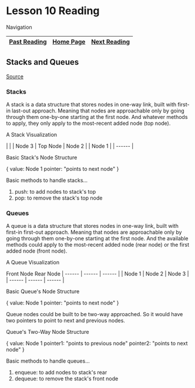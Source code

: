 # Lesson 10 Reading

Navigation

| [Past Reading](../Read-09/README.md) | [Home Page](../README.md) | [Next Reading](../Read-11/README.md) |
| ------------ | --------- | ------------ |

## Stacks and Queues

[Source](https://codefellows.github.io/common_curriculum/data_structures_and_algorithms/Code_401/class-10/resources/stacks_and_queues.html)

### Stacks

A stack is a data structure that stores nodes in one-way link, built with first-in last-out approach. Meaning that nodes are approachable only by going through them one-by-one starting at the first node. And whatever methods to apply, they only apply to the most-recent added node (top node).

A Stack Visualization

|        |
| Node 3 | Top Node
| Node 2 |
| Node 1 |
| ------ |

Basic Stack's Node Structure

{
  value: Node 1
  pointer: "points to next node"
}

Basic methods to handle stacks...

1. push: to add nodes to stack's top
2. pop: to remove the stack's top node

### Queues

A queue is a data structure that stores nodes in one-way link, built with first-in first-out approach. Meaning that nodes are approachable only by going through them one-by-one starting at the first node. And the available methods could apply to the most-recent added node (rear node) or the first added node (front node).

A Queue Visualization

Front Node         Rear Node
| ------ | ------ | ------ |
| Node 1 | Node 2 | Node 3 |
| ------ | ------ | ------ |

Basic Queue's Node Structure

{
  value: Node 1
  pointer: "points to next node"
}

Queue nodes could be built to be two-way approached. So it would have two pointers to point to next and previous nodes.

Queue's Two-Way Node Structure

{
  value: Node 1
  pointer1: "points to previous node"
  pointer2: "points to next node"
}

Basic methods to handle queues...

1. enqueue: to add nodes to stack's rear
2. dequeue: to remove the stack's front node
